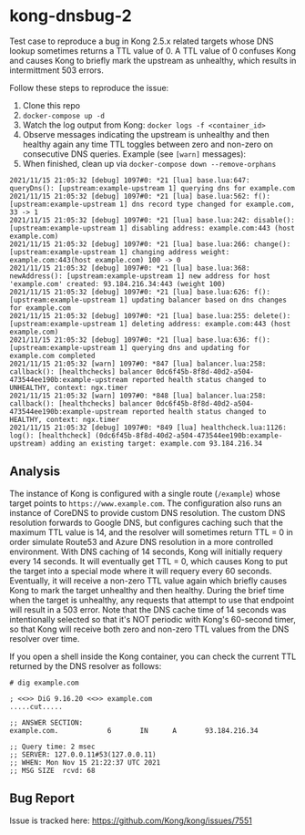 # kong-dnsbug-2
Test case to reproduce a bug in Kong 2.5.x related targets whose DNS lookup sometimes returns a TTL value of 0.  A TTL value of 0 confuses Kong and causes Kong to briefly mark the upstream as unhealthy, which results in intermittment 503 errors.

Follow these steps to reproduce the issue:

1. Clone this repo
2. `docker-compose up -d`
3. Watch the log output from Kong: `docker logs -f <container_id>`
4. Observe messages indicating the upstream is unhealthy and then healthy again any time TTL toggles between zero and non-zero on consecutive DNS queries.  Example (see `[warn]` messages):
5. When finished, clean up via `docker-compose down --remove-orphans`

```
2021/11/15 21:05:32 [debug] 1097#0: *21 [lua] base.lua:647: queryDns(): [upstream:example-upstream 1] querying dns for example.com
2021/11/15 21:05:32 [debug] 1097#0: *21 [lua] base.lua:562: f(): [upstream:example-upstream 1] dns record type changed for example.com, 33 -> 1
2021/11/15 21:05:32 [debug] 1097#0: *21 [lua] base.lua:242: disable(): [upstream:example-upstream 1] disabling address: example.com:443 (host example.com)
2021/11/15 21:05:32 [debug] 1097#0: *21 [lua] base.lua:266: change(): [upstream:example-upstream 1] changing address weight: example.com:443(host example.com) 100 -> 0
2021/11/15 21:05:32 [debug] 1097#0: *21 [lua] base.lua:368: newAddress(): [upstream:example-upstream 1] new address for host 'example.com' created: 93.184.216.34:443 (weight 100)
2021/11/15 21:05:32 [debug] 1097#0: *21 [lua] base.lua:626: f(): [upstream:example-upstream 1] updating balancer based on dns changes for example.com
2021/11/15 21:05:32 [debug] 1097#0: *21 [lua] base.lua:255: delete(): [upstream:example-upstream 1] deleting address: example.com:443 (host example.com)
2021/11/15 21:05:32 [debug] 1097#0: *21 [lua] base.lua:636: f(): [upstream:example-upstream 1] querying dns and updating for example.com completed
2021/11/15 21:05:32 [warn] 1097#0: *847 [lua] balancer.lua:258: callback(): [healthchecks] balancer 0dc6f45b-8f8d-40d2-a504-473544ee190b:example-upstream reported health status changed to UNHEALTHY, context: ngx.timer
2021/11/15 21:05:32 [warn] 1097#0: *848 [lua] balancer.lua:258: callback(): [healthchecks] balancer 0dc6f45b-8f8d-40d2-a504-473544ee190b:example-upstream reported health status changed to HEALTHY, context: ngx.timer
2021/11/15 21:05:32 [debug] 1097#0: *849 [lua] healthcheck.lua:1126: log(): [healthcheck] (0dc6f45b-8f8d-40d2-a504-473544ee190b:example-upstream) adding an existing target: example.com 93.184.216.34
```

## Analysis

The instance of Kong is configured with a single route (`/example`) whose target points to `https://www.example.com`.  The configuration also runs an instance of CoreDNS to provide custom DNS resolution.  The custom DNS resolution forwards to Google DNS, but configures caching such that the maximum TTL value is 14, and the resolver will sometimes return TTL = 0 in order simulate Route53 and Azure DNS resolution in a more controlled environment.  With DNS caching of 14 seconds, Kong will initially requery every 14 seconds.  It will eventually get TTL = 0, which causes Kong to put the target into a special mode where it will requery every 60 seconds.  Eventually, it will receive a non-zero TTL value again which briefly causes Kong to mark the target unhealthy and then healthy.  During the brief time when the target is unhealthy, any requests that attempt to use that endpoint will result in a 503 error.  Note that the DNS cache time of 14 seconds was intentionally selected so that it's NOT periodic with Kong's 60-second timer, so that Kong will receive both zero and non-zero TTL values from the DNS resolver over time.

If you open a shell inside the Kong container, you can check the current TTL returned by the DNS resolver as follows:

```
# dig example.com

; <<>> DiG 9.16.20 <<>> example.com
.....cut.....

;; ANSWER SECTION:
example.com.            6       IN      A       93.184.216.34

;; Query time: 2 msec
;; SERVER: 127.0.0.11#53(127.0.0.11)
;; WHEN: Mon Nov 15 21:22:37 UTC 2021
;; MSG SIZE  rcvd: 68
```

## Bug Report
Issue is tracked here:
https://github.com/Kong/kong/issues/7551
